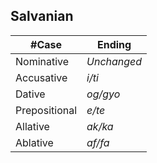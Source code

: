## Salvanian

#**Case** | **Ending**
-----|-------
Nominative | *Unchanged*
Accusative | *i/ti*
Dative | *og/gyo*
Prepositional | *e/te*
Allative | *ak/ka*
Ablative | *af/fa*
